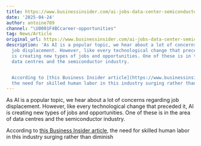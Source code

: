 ```yaml
---
title: https://www.businessinsider.com/ai-jobs-data-center-semiconductor-how-to-upskill-hire-workers-2025-4),
date: '2025-04-24'
author: antoine789
channel: "\U0001F4BCcareer-opportunities"
tag: News/Article
original_url: https://www.businessinsider.com/ai-jobs-data-center-semiconductor-how-to-upskill-hire-workers-2025-4),
description: 'As AI is a popular topic, we hear about a lot of concerns regarding
  job displacement. However, like every technological change that preceded it, AI
  is creating new types of jobs and opportunities. One of these is in the area of
  data centres and the semiconductor industry.


  According to [this Business Insider article](https://www.businessinsider.com/ai-jobs-data-center-semiconductor-how-to-upskill-hire-workers-2025-4),
  the need for skilled human labor in this industry surging rather than diminish'
---
```


As AI is a popular topic, we hear about a lot of concerns regarding job displacement. However, like every technological change that preceded it, AI is creating new types of jobs and opportunities. One of these is in the area of data centres and the semiconductor industry.

According to [this Business Insider article](https://www.businessinsider.com/ai-jobs-data-center-semiconductor-how-to-upskill-hire-workers-2025-4), the need for skilled human labor in this industry surging rather than diminish